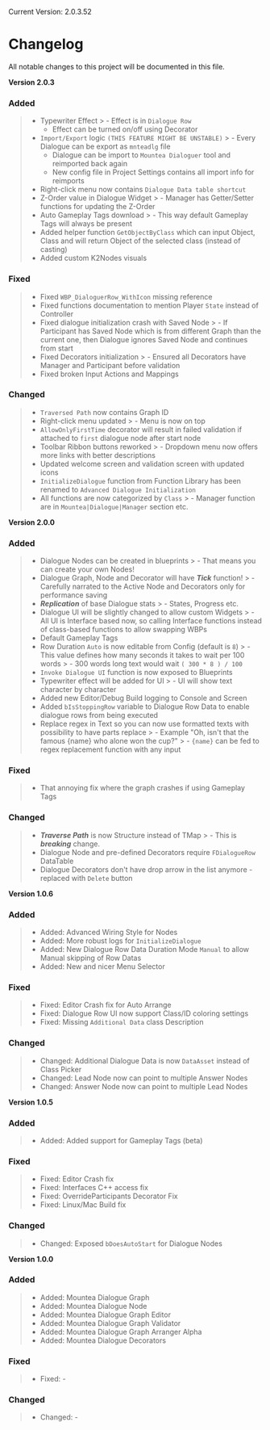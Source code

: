 Current Version: 2.0.3.52

# Changelog

All notable changes to this project will be documented in this file.

**Version 2.0.3**
### Added
> - Typewriter Effect
    >   - Effect is in `Dialogue Row`
>   - Effect can be turned on/off using Decorator
> - `Import/Export` logic `(THIS FEATURE MIGHT BE UNSTABLE)`
    >   - Every Dialogue can be export as `mnteadlg` file
>   - Dialogue can be import to `Mountea Dialoguer` tool and reimported back again
>   - New config file in Project Settings contains all import info for reimports
> - Right-click menu now contains `Dialogue Data table shortcut`
> - Z-Order value in Dialogue Widget
    >   - Manager has Getter/Setter functions for updating the Z-Order
> - Auto Gameplay Tags download
    >   - This way default Gameplay Tags will always be present
> - Added helper function `GetObjectByClass` which can input Object, Class and will return Object of the selected class (instead of casting)
> - Added custom K2Nodes visuals

### Fixed
> - Fixed `WBP_DialoguerRow_WithIcon` missing reference
> - Fixed functions documentation to mention Player `State` instead of Controller
> - Fixed dialogue initialization crash with Saved Node
    >   - If Participant has Saved Node which is from different Graph than the current one, then Dialogue ignores Saved Node and continues from start
> - Fixed Decorators initialization
    >   - Ensured all Decorators have Manager and Participant before validation
> - Fixed broken Input Actions and Mappings

### Changed
> - `Traversed Path` now contains Graph ID
> - Right-click menu updated
    >   - Menu is now on top
> - `AllowOnlyFirstTime` decorator will result in failed validation if attached to `first` dialogue node after start node
> - Toolbar Ribbon buttons reworked
    >   - Dropdown menu now offers more links with better descriptions
> - Updated welcome screen and validation screen with updated icons
> - `InitializeDialogue` function from Function Library has been renamed to `Advanced Dialogue Initialization`
> - All functions are now categorized by `Class`
    >   - Manager function are in `Mountea|Dialogue|Manager` section etc.

**Version 2.0.0**
### Added
> - Dialogue Nodes can be created in blueprints
    >   - That means you can create your own Nodes!
> - Dialogue Graph, Node and Decorator will have ***Tick*** function!
    >   - Carefully narrated to the Active Node and Decorators only for performance saving
> - ***Replication*** of base Dialogue stats
    >   - States, Progress etc.
> - Dialogue UI will be slightly changed to allow custom Widgets
    >   - All UI is Interface based now, so calling Interface functions instead of class-based functions to allow swapping WBPs
> - Default Gameplay Tags
> - Row Duration `Auto` is now editable from Config (default is `8`)
    >   - This value defines how many seconds it takes to wait per 100 words
          >     - 300 words long text would wait `( 300 * 8 ) / 100`
> - `Invoke Dialogue UI` function is now exposed to Blueprints
> - Typewriter effect will be added for UI
    >   - UI will show text character by character
> - Added new Editor/Debug Build logging to Console and Screen
> - Added `bIsStoppingRow` variable to Dialogue Row Data to enable dialogue rows from being executed
> - Replace regex in Text so you can now use formatted texts with possibility to have parts replace
    >   - Example "Oh, isn't that the famous {name} who alone won the cup?"
          >     - `{name}` can be fed to regex replacement function with any input

### Fixed
> - That annoying fix where the graph crashes if using Gameplay Tags

### Changed
> - ***Traverse Path*** is now Structure instead of TMap
    >   - This is ***breaking*** change.
> - Dialogue Node and pre-defined Decorators require `FDialogueRow` DataTable
> - Dialogue Decorators don't have drop arrow in the list anymore - replaced with `Delete` button

**Version 1.0.6**
### Added
> - Added: Advanced Wiring Style for Nodes
> - Added: More robust logs for `InitializeDialogue`
> - Added: New Dialogue Row Data Duration Mode `Manual` to allow Manual skipping of Row Datas
> - Added: New and nicer Menu Selector

### Fixed
> - Fixed: Editor Crash fix for Auto Arrange
> - Fixed: Dialogue Row UI now support Class/ID coloring settings
> - Fixed: Missing `Additional Data` class Description

### Changed
> - Changed: Additional Dialogue Data is now `DataAsset` instead of Class Picker
> - Changed: Lead Node now can point to multiple Answer Nodes
> - Changed: Answer Node now can point to multiple Lead Nodes

**Version 1.0.5**
### Added
> - Added: Added support for Gameplay Tags (beta)

### Fixed
> - Fixed: Editor Crash fix
> - Fixed: Interfaces C++ access fix
> - Fixed: OverrideParticipants Decorator Fix
> - Fixed: Linux/Mac Build fix

### Changed
> - Changed: Exposed `bDoesAutoStart` for Dialogue Nodes

**Version 1.0.0**
### Added
> - Added: Mountea Dialogue Graph
> - Added: Mountea Dialogue Node
> - Added: Mountea Dialogue Graph Editor
> - Added: Mountea Dialogue Graph Validator
> - Added: Mountea Dialogue Graph Arranger Alpha
> - Added: Mountea Dialogue Decorators

### Fixed
> - Fixed: -

### Changed
> - Changed: -